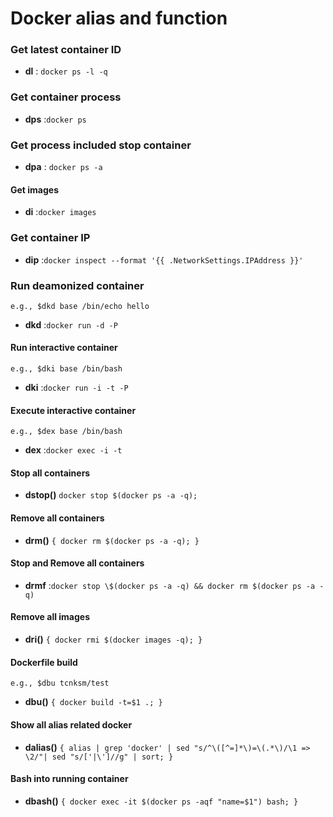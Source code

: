 # Docker alias and function #


### Get latest container ID ###
- **dl** : `docker ps -l -q`


### Get container process ###
- **dps** :`docker ps`

### Get process included stop container ###
- **dpa** : `docker ps -a`

#### Get images ###
- **di** :`docker images`

### Get container IP ###
- **dip** :`docker inspect --format '{{ .NetworkSettings.IPAddress }}'`

### Run deamonized container ###
    e.g., $dkd base /bin/echo hello
- **dkd** :`docker run -d -P`

#### Run interactive container ###
    e.g., $dki base /bin/bash
- **dki** :`docker run -i -t -P`

#### Execute interactive container ### 
    e.g., $dex base /bin/bash
- **dex** :`docker exec -i -t`

#### Stop all containers ###
- **dstop()** ‍‍‍`docker stop $(docker ps -a -q);`

#### Remove all containers ###
- **drm()** `{ docker rm $(docker ps -a -q); }`

#### Stop and Remove all containers ###
- **drmf** :`docker stop \$(docker ps -a -q) && docker rm $(docker ps -a -q)`

#### Remove all images ###
- **dri()** `{ docker rmi $(docker images -q); }`

#### Dockerfile build ### 
    e.g., $dbu tcnksm/test 
- **dbu()** `{ docker build -t=$1 .; }`

#### Show all alias related docker ###
- **dalias()** `{ alias | grep 'docker' | sed "s/^\([^=]*\)=\(.*\)/\1 => \2/"| sed "s/['|\']//g" | sort; }`

#### Bash into running container ###
- **dbash()** `{ docker exec -it $(docker ps -aqf "name=$1") bash; }`